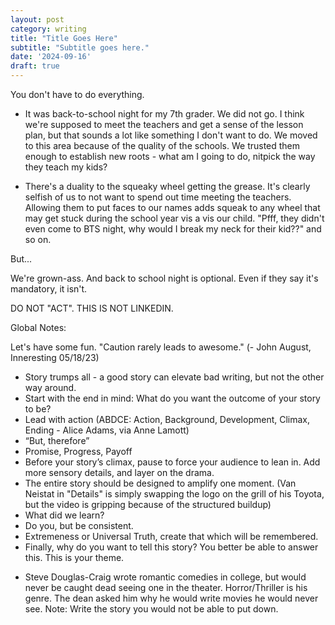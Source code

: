 ```yaml
---
layout: post
category: writing
title: "Title Goes Here"
subtitle: "Subtitle goes here."
date: '2024-09-16'
draft: true
---
```


You don't have to do everything.

- It was back-to-school night for my 7th grader. We did not go. I think we're supposed to meet the teachers and get a sense of the lesson plan, but that sounds a lot like something I don't want to do. We moved to this area because of the quality of the schools. We trusted them enough to establish new roots - what am I going to do, nitpick the way they teach my kids?

- There's a duality to the squeaky wheel getting the grease. It's clearly selfish of us to not want to spend out time meeting the teachers. Allowing them to put faces to our names adds squeak to any wheel that may get stuck during the school year vis a vis our child. "Pfff, they didn't even come to BTS night, why would I break my neck for their kid??" and so on.

But...

We're grown-ass. And back to school night is optional. Even if they say it's mandatory, it isn't. 

DO NOT "ACT". THIS IS NOT LINKEDIN.

Global Notes:

Let's have some fun. "Caution rarely leads to awesome." (- John August, Inneresting 05/18/23)

- Story trumps all - a good story can elevate bad writing, but not the other way around.
- Start with the end in mind: What do you want the outcome of your story to be?
- Lead with action (ABDCE: Action, Background, Development, Climax, Ending - Alice Adams, via Anne Lamott)
- “But, therefore”
- Promise, Progress, Payoff
- Before your story’s climax, pause to force your audience to lean in. Add more sensory details, and layer on the drama.
- The entire story should be designed to amplify one moment. (Van Neistat in "Details" is simply swapping the logo on the grill of his Toyota, but the video is gripping because of the structured buildup)
- What did we learn?
- Do you, but be consistent.
- Extremeness or Universal Truth, create that which will be remembered.
- Finally, why do you want to tell this story? You better be able to answer this. This is your theme.

<!-- Candidate note -->
- Steve Douglas-Craig wrote romantic comedies in college, but would never be caught dead seeing one in the theater. Horror/Thriller is his genre. The dean asked him why he would write movies he would never see. Note: Write the story you would not be able to put down.